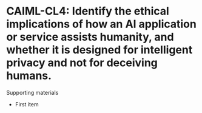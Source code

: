 # CAIML-CL4:  	Identify the ethical implications of how an AI application or service assists humanity, and whether it is designed for intelligent privacy and not for deceiving humans.	 

Supporting materials

* First item